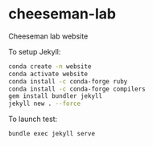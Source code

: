 # cheeseman-lab
Cheeseman lab website

To setup Jekyll:

```bash
conda create -n website
conda activate website
conda install -c conda-forge ruby
conda install -c conda-forge compilers
gem install bundler jekyll
jekyll new . --force
```

To launch test:

```bash
bundle exec jekyll serve
```